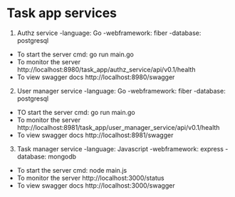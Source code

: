 Task app services
================
1. Authz service
    -language: Go
    -webframework: fiber
    -database: postgresql

 * To start the server
   cmd:    go run main.go
 * To monitor the server
   http://localhost:8980/task_app/authz_service/api/v0.1/health
 * To view swagger docs
   http://localhost:8980/swagger
2. User manager service
     -language: Go
     -webframework: fiber
     -database: postgresql
 * TO start the server
    cmd: go run main.go
 * To monitor the server
   http://localhost:8981/task_app/user_manager_service/api/v0.1/health
 * To view swagger docs
   http://localhost:8981/swagger
3. Task manager service
      -language: Javascript
      -webframework: express
      -database: mongodb
 * To start the server
    cmd: node main.js
* To monitor the server
    http://localhost:3000/status
* To view swagger docs
  http://localhost:3000/swagger


